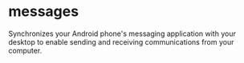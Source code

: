 # messages
Synchronizes your Android phone's messaging application with your desktop to enable sending and receiving communications from your computer.
